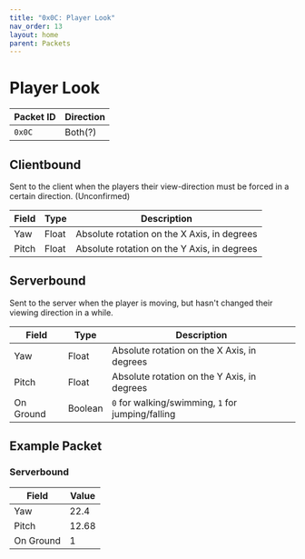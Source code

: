 ```yaml
---
title: "0x0C: Player Look"
nav_order: 13
layout: home
parent: Packets
---
```


# Player Look

| Packet ID | Direction |
| --------- | --------- |
| `0x0C`    | Both(?)   |


## Clientbound
Sent to the client when the players their view-direction must be forced in a certain direction. (Unconfirmed)

| Field  | Type   | Description                  |
| ------ | ------ | ---------------------------- |
| Yaw | Float | Absolute rotation on the X Axis, in degrees |
| Pitch | Float | Absolute rotation on the Y Axis, in degrees |

## Serverbound
Sent to the server when the player is moving, but hasn't changed their viewing direction in a while.

| Field     | Type   | Description                                       |
| --------- | ------ | ------------------------------------------------- |
| Yaw         | Float | Absolute rotation on the X Axis, in degrees |
| Pitch         | Float | Absolute rotation on the Y Axis, in degrees |
| On Ground | Boolean   | `0` for walking/swimming, `1` for jumping/falling |


## Example Packet

### Serverbound

| Field     | Value    |
| --------- | -------- |
| Yaw       | 22.4     |
| Pitch     | 12.68    |
| On Ground | 1        |